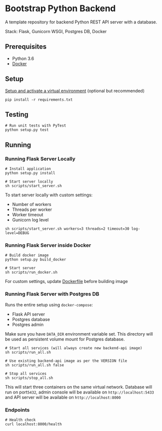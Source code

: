 # Bootstrap Python Backend

A template repository for backend Python REST API server with a database.

Stack: Flask, Gunicorn WSGI, Postgres DB, Docker

## Prerequisites

- Python 3.6
- [Docker](https://docs.docker.com/get-docker/)

## Setup

[Setup and activate a virtual environment](https://docs.python.org/3/tutorial/venv.html) (optional but recommended)

```shell
pip install -r requirements.txt
```

## Testing

```shell
# Run unit tests with PyTest
python setup.py test
```

## Running

### Running Flask Server Locally
```shell
# Install application
python setup.py install

# Start server locally
sh scripts/start_server.sh
```

To start server locally with custom settings:
  - Number of workers
  - Threads per worker
  - Worker timeout
  - Gunicorn log level

```shell
sh scripts/start_server.sh workers=3 threads=2 timeout=30 log-level=DEBUG
```

### Running Flask Server inside Docker
```shell
# Build docker image
python setup.py build_docker

# Start server
sh scripts/run_docker.sh
```

For custom settings, update [Dockerfile](app/docker/Dockerfile) before building image

### Running Flask Server with Postgres DB

Runs the entire setup using `docker-compose`:
  - Flask API server
  - Postgres database
  - Postgres admin

Make sure you have `DATA_DIR` environment variable set. This directory will be used as persistent volume mount 
for Postgres database.

```shell
# Start all services (will always create new backend-api image)
sh scripts/run_all.sh

# Use existing backend-api image as per the VERSION file
sh scripts/run_all.sh false

# Stop all services
sh scripts/stop_all.sh
```

This will start three containers on the same virtual network. Database will run on port`5432`, admin 
console will be available on `http://localhost:5433` and API server will be available on `http://localhost:8000`

### Endpoints

```shell
# Health check
curl localhost:8000/health
```